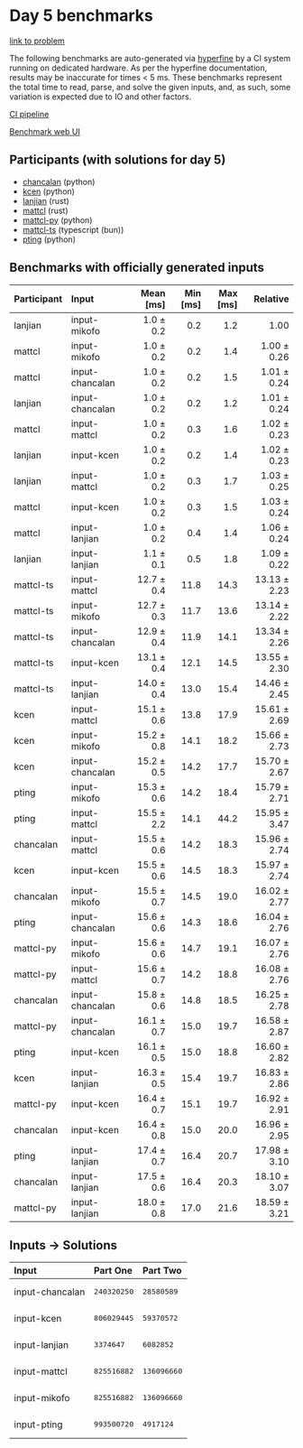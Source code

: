 # Day 5 benchmarks

[link to problem](https://adventofcode.com/2023/day/5)

The following benchmarks are auto-generated via
[hyperfine](https://github.com/sharkdp/hyperfine) by a CI system running on
dedicated hardware. As per the hyperfine documentation, results may be
inaccurate for times < 5 ms. These benchmarks represent the total time to read,
parse, and solve the given inputs, and, as such, some variation is expected due
to IO and other factors.

[CI pipeline](http://ci.papercode.net:8080/teams/main/pipelines/aoc2023)

[Benchmark web UI](https://aoc.ancalagon.black)


## Participants (with solutions for day 5)

- [chancalan](https://github.com/chancalan/aoc2023) (python)
- [kcen](https://github.com/kcen/aoc2023) (python)
- [lanjian](https://github.com/lanjian/aoc-2023) (rust)
- [mattcl](https://github.com/mattcl/aoc2023) (rust)
- [mattcl-py](https://github.com/mattcl/aoc2023-py) (python)
- [mattcl-ts](https://github.com/mattcl/aoc2023-js) (typescript (bun))
- [pting](https://github.com/pting/aoc2023) (python)


## Benchmarks with officially generated inputs

| Participant | Input | Mean [ms] | Min [ms] | Max [ms] | Relative |
|:---|:---|---:|---:|---:|---:|
| lanjian | input-mikofo | 1.0 ± 0.2 | 0.2 | 1.2 | 1.00 |
| mattcl | input-mikofo | 1.0 ± 0.2 | 0.2 | 1.4 | 1.00 ± 0.26 |
| mattcl | input-chancalan | 1.0 ± 0.2 | 0.2 | 1.5 | 1.01 ± 0.24 |
| lanjian | input-chancalan | 1.0 ± 0.2 | 0.2 | 1.2 | 1.01 ± 0.24 |
| mattcl | input-mattcl | 1.0 ± 0.2 | 0.3 | 1.6 | 1.02 ± 0.23 |
| lanjian | input-kcen | 1.0 ± 0.2 | 0.2 | 1.4 | 1.02 ± 0.23 |
| lanjian | input-mattcl | 1.0 ± 0.2 | 0.3 | 1.7 | 1.03 ± 0.25 |
| mattcl | input-kcen | 1.0 ± 0.2 | 0.3 | 1.5 | 1.03 ± 0.24 |
| mattcl | input-lanjian | 1.0 ± 0.2 | 0.4 | 1.4 | 1.06 ± 0.24 |
| lanjian | input-lanjian | 1.1 ± 0.1 | 0.5 | 1.8 | 1.09 ± 0.22 |
| mattcl-ts | input-mattcl | 12.7 ± 0.4 | 11.8 | 14.3 | 13.13 ± 2.23 |
| mattcl-ts | input-mikofo | 12.7 ± 0.3 | 11.7 | 13.6 | 13.14 ± 2.22 |
| mattcl-ts | input-chancalan | 12.9 ± 0.4 | 11.9 | 14.1 | 13.34 ± 2.26 |
| mattcl-ts | input-kcen | 13.1 ± 0.4 | 12.1 | 14.5 | 13.55 ± 2.30 |
| mattcl-ts | input-lanjian | 14.0 ± 0.4 | 13.0 | 15.4 | 14.46 ± 2.45 |
| kcen | input-mattcl | 15.1 ± 0.6 | 13.8 | 17.9 | 15.61 ± 2.69 |
| kcen | input-mikofo | 15.2 ± 0.8 | 14.1 | 18.2 | 15.66 ± 2.73 |
| kcen | input-chancalan | 15.2 ± 0.5 | 14.2 | 17.7 | 15.70 ± 2.67 |
| pting | input-mikofo | 15.3 ± 0.6 | 14.2 | 18.4 | 15.79 ± 2.71 |
| pting | input-mattcl | 15.5 ± 2.2 | 14.1 | 44.2 | 15.95 ± 3.47 |
| chancalan | input-mattcl | 15.5 ± 0.6 | 14.2 | 18.3 | 15.96 ± 2.74 |
| kcen | input-kcen | 15.5 ± 0.6 | 14.5 | 18.3 | 15.97 ± 2.74 |
| chancalan | input-mikofo | 15.5 ± 0.7 | 14.5 | 19.0 | 16.02 ± 2.77 |
| pting | input-chancalan | 15.6 ± 0.6 | 14.3 | 18.6 | 16.04 ± 2.76 |
| mattcl-py | input-mikofo | 15.6 ± 0.6 | 14.7 | 19.1 | 16.07 ± 2.76 |
| mattcl-py | input-mattcl | 15.6 ± 0.7 | 14.2 | 18.8 | 16.08 ± 2.76 |
| chancalan | input-chancalan | 15.8 ± 0.6 | 14.8 | 18.5 | 16.25 ± 2.78 |
| mattcl-py | input-chancalan | 16.1 ± 0.7 | 15.0 | 19.7 | 16.58 ± 2.87 |
| pting | input-kcen | 16.1 ± 0.5 | 15.0 | 18.8 | 16.60 ± 2.82 |
| kcen | input-lanjian | 16.3 ± 0.5 | 15.4 | 19.7 | 16.83 ± 2.86 |
| mattcl-py | input-kcen | 16.4 ± 0.7 | 15.1 | 19.7 | 16.92 ± 2.91 |
| chancalan | input-kcen | 16.4 ± 0.8 | 15.0 | 20.0 | 16.96 ± 2.95 |
| pting | input-lanjian | 17.4 ± 0.7 | 16.4 | 20.7 | 17.98 ± 3.10 |
| chancalan | input-lanjian | 17.5 ± 0.6 | 16.4 | 20.3 | 18.10 ± 3.07 |
| mattcl-py | input-lanjian | 18.0 ± 0.8 | 17.0 | 21.6 | 18.59 ± 3.21 |


## Inputs -> Solutions

| Input | Part One | Part Two |
|:---|:---|:---|
|input-chancalan|<pre>240320250</pre>|<pre>28580589</pre>|
|input-kcen|<pre>806029445</pre>|<pre>59370572</pre>|
|input-lanjian|<pre>3374647</pre>|<pre>6082852</pre>|
|input-mattcl|<pre>825516882</pre>|<pre>136096660</pre>|
|input-mikofo|<pre>825516882</pre>|<pre>136096660</pre>|
|input-pting|<pre>993500720</pre>|<pre>4917124</pre>|